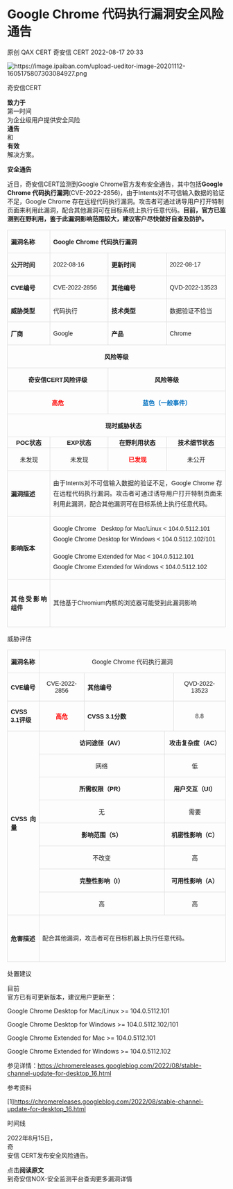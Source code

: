 #  Google Chrome 代码执行漏洞安全风险通告   
原创 QAX CERT  奇安信 CERT   2022-08-17 20:33  
  
![](https://mmbiz.qpic.cn/mmbiz_png/EkibxOB3fs4icrhoWdKnhTgicSjB9pXdeZwDibNIBAEMegibEdG1vrjOibsq887TUz3ztMkM6Qvibic7r26sqbUIbicOMYg/640?wx_fmt=png "https://image.ipaiban.com/upload-ueditor-image-20201112-1605175807303084927.png")  
  
奇安信CERT  
  
**致力于**  
第一时间  
为企业级用户提供安全风险  
**通告**  
和  
**有效**  
解决方案。  
  
  
**安全通告**  
  
  
  
近日，奇安信CERT监测到Google Chrome官方发布安全通告，其中包括**Google Chrome 代码执行漏洞**(CVE-2022-2856)，由于Intents对不可信输入数据的验证不足，Google Chrome 存在远程代码执行漏洞。攻击者可通过诱导用户打开特制页面来利用此漏洞，配合其他漏洞可在目标系统上执行任意代码。**目前，官方已监测到在野利用，鉴于此漏洞影响范围较大，建议客户尽快做好自查及防护。**  
  
  
<table><tbody><tr style="height:25px;"><td style="border-width: 1px;border-style: solid;border-color: rgb(221, 221, 221);padding: 0px 7px;" height="25" width="59"><p style="text-align:justify;text-justify:inter-ideograph;"><span style="font-size: 14px;"><strong>漏洞名称</strong></span></p></td><td colspan="3" style="border-top: 1px solid rgb(221, 221, 221);border-right: 1px solid rgb(221, 221, 221);border-bottom: 1px solid rgb(221, 221, 221);border-left: none rgb(221, 221, 221);padding: 0px 7px;" height="25"><p style="text-align:justify;text-justify:inter-ideograph;"><span style="font-size: 14px;"><strong><span style="font-size: 14px;font-family: Calibri, sans-serif;">Google Chrome </span></strong><strong>代码执行漏洞</strong></span></p></td></tr><tr style="height:25px;"><td style="border-right: 1px solid rgb(221, 221, 221);border-bottom: 1px solid rgb(221, 221, 221);border-left: 1px solid rgb(221, 221, 221);border-top: none rgb(221, 221, 221);padding: 0px 7px;" height="25" width="74"><p style="text-align:justify;text-justify:inter-ideograph;"><span style="font-size: 14px;"><strong>公开时间</strong></span></p></td><td style="border-top: none rgb(221, 221, 221);border-left: none rgb(221, 221, 221);border-bottom: 1px solid rgb(221, 221, 221);border-right: 1px solid rgb(221, 221, 221);padding: 0px 7px;" height="25" width="144"><p style="text-align:justify;text-justify:inter-ideograph;"><span style="font-size: 14px;font-family: Calibri, sans-serif;">2022-08-16</span></p></td><td style="border-top: none rgb(221, 221, 221);border-left: none rgb(221, 221, 221);border-bottom: 1px solid rgb(221, 221, 221);border-right: 1px solid rgb(221, 221, 221);padding: 0px 7px;" height="25" width="165"><p style="text-align:justify;text-justify:inter-ideograph;"><span style="font-size: 14px;"><strong>更新时间</strong></span></p></td><td style="border-top: none rgb(221, 221, 221);border-left: none rgb(221, 221, 221);border-bottom: 1px solid rgb(221, 221, 221);border-right: 1px solid rgb(221, 221, 221);padding: 0px 7px;" height="25" width="149"><p style="text-align:justify;text-justify:inter-ideograph;"><span style="font-size: 14px;font-family: Calibri, sans-serif;">2022-08-17</span></p></td></tr><tr style="height:25px;"><td style="border-right: 1px solid rgb(221, 221, 221);border-bottom: 1px solid rgb(221, 221, 221);border-left: 1px solid rgb(221, 221, 221);border-top: none rgb(221, 221, 221);padding: 0px 7px;" height="25" width="87"><p style="text-align:justify;text-justify:inter-ideograph;"><span style="font-size: 14px;"><strong><span style="font-size: 14px;font-family: Calibri, sans-serif;">CVE</span></strong><strong>编号</strong></span></p></td><td style="border-top: none rgb(221, 221, 221);border-left: none rgb(221, 221, 221);border-bottom: 1px solid rgb(221, 221, 221);border-right: 1px solid rgb(221, 221, 221);padding: 0px 7px;" height="25" width="152"><p style="text-align:justify;text-justify:inter-ideograph;"><span style="font-size: 14px;font-family: Calibri, sans-serif;">CVE-2022-2856</span></p></td><td style="border-top: none rgb(221, 221, 221);border-left: none rgb(221, 221, 221);border-bottom: 1px solid rgb(221, 221, 221);border-right: 1px solid rgb(221, 221, 221);padding: 0px 7px;" height="25" width="169"><p style="text-align:justify;text-justify:inter-ideograph;"><span style="font-size: 14px;"><strong>其他编号</strong></span></p></td><td style="border-top: none rgb(221, 221, 221);border-left: none rgb(221, 221, 221);border-bottom: 1px solid rgb(221, 221, 221);border-right: 1px solid rgb(221, 221, 221);padding: 0px 7px;" height="25" width="154"><p style="text-align:justify;text-justify:inter-ideograph;"><span style="font-size: 14px;font-family: Calibri, sans-serif;">QVD-2022-13523</span></p></td></tr><tr style="height:25px;"><td style="border-right: 1px solid rgb(221, 221, 221);border-bottom: 1px solid rgb(221, 221, 221);border-left: 1px solid rgb(221, 221, 221);border-top: none rgb(221, 221, 221);padding: 0px 7px;" height="25" width="94"><p style="text-align:justify;text-justify:inter-ideograph;"><span style="font-size: 14px;"><strong>威胁类型</strong></span></p></td><td style="border-top: none rgb(221, 221, 221);border-left: none rgb(221, 221, 221);border-bottom: 1px solid rgb(221, 221, 221);border-right: 1px solid rgb(221, 221, 221);padding: 0px 7px;" height="25" width="154"><p style="text-align:justify;text-justify:inter-ideograph;"><span style="font-size: 14px;">代码执行</span></p></td><td style="border-top: none rgb(221, 221, 221);border-left: none rgb(221, 221, 221);border-bottom: 1px solid rgb(221, 221, 221);border-right: 1px solid rgb(221, 221, 221);padding: 0px 7px;" height="25" width="168"><p style="text-align:justify;text-justify:inter-ideograph;"><span style="font-size: 14px;"><strong>技术类型</strong></span></p></td><td style="border-top: none rgb(221, 221, 221);border-left: none rgb(221, 221, 221);border-bottom: 1px solid rgb(221, 221, 221);border-right: 1px solid rgb(221, 221, 221);padding: 0px 7px;" height="25" width="155"><p style="text-align:justify;text-justify:inter-ideograph;"><span style="font-size: 14px;">数据验证不恰当</span></p></td></tr><tr style="height:25px;"><td style="border-right: 1px solid rgb(221, 221, 221);border-bottom: 1px solid rgb(221, 221, 221);border-left: 1px solid rgb(221, 221, 221);border-top: none rgb(221, 221, 221);padding: 0px 7px;" height="25" width="99"><p><span style="font-size: 14px;"><strong>厂商</strong></span></p></td><td style="border-top: none rgb(221, 221, 221);border-left: none rgb(221, 221, 221);border-bottom: 1px solid rgb(221, 221, 221);border-right: 1px solid rgb(221, 221, 221);padding: 0px 7px;" height="25" width="154"><p style="text-align:justify;text-justify:inter-ideograph;"><span style="font-size: 14px;font-family: Calibri, sans-serif;">Google</span></p></td><td style="border-top: none rgb(221, 221, 221);border-left: none rgb(221, 221, 221);border-bottom: 1px solid rgb(221, 221, 221);border-right: 1px solid rgb(221, 221, 221);padding: 0px 7px;" height="25" width="167"><p><span style="font-size: 14px;"><strong>产品</strong></span></p></td><td style="border-top: none rgb(221, 221, 221);border-left: none rgb(221, 221, 221);border-bottom: 1px solid rgb(221, 221, 221);border-right: 1px solid rgb(221, 221, 221);padding: 0px 7px;" height="25" width="155"><p style="text-align:justify;text-justify:inter-ideograph;"><span style="font-size: 14px;font-family: Calibri, sans-serif;">Chrome</span></p></td></tr><tr style="height:25px;"><td colspan="4" style="border-right: 1px solid rgb(221, 221, 221);border-bottom: 1px solid rgb(221, 221, 221);border-left: 1px solid rgb(221, 221, 221);border-top: none rgb(221, 221, 221);padding: 0px 7px;" height="25"><p style="text-align:center;"><span style="font-size: 14px;"><strong>风险等级</strong></span></p></td></tr><tr style="height:25px;"><td colspan="2" style="border-right: 1px solid rgb(221, 221, 221);border-bottom: 1px solid rgb(221, 221, 221);border-left: 1px solid rgb(221, 221, 221);border-top: none rgb(221, 221, 221);padding: 0px 7px;" height="25"><p style="text-align:center;"><span style="font-size: 14px;"><strong>奇安信</strong><strong><span style="font-size: 14px;font-family: Calibri, sans-serif;">CERT</span></strong><strong>风险评级</strong></span></p></td><td colspan="2" style="border-top: none rgb(221, 221, 221);border-left: none rgb(221, 221, 221);border-bottom: 1px solid rgb(221, 221, 221);border-right: 1px solid rgb(221, 221, 221);padding: 0px 7px;" height="25"><p style="text-align:center;"><span style="font-size: 14px;"><strong>风险等级</strong></span></p></td></tr><tr style="height:25px;"><td colspan="2" style="border-right: 1px solid rgb(221, 221, 221);border-bottom: 1px solid rgb(221, 221, 221);border-left: 1px solid rgb(221, 221, 221);border-top: none rgb(221, 221, 221);padding: 0px 7px;" height="25"><p style="text-align:center;"><span style="font-size: 14px;"><strong><span style="color: red;font-size: 14px;">高危</span></strong></span></p></td><td colspan="2" style="border-top: none rgb(221, 221, 221);border-left: none rgb(221, 221, 221);border-bottom: 1px solid rgb(221, 221, 221);border-right: 1px solid rgb(221, 221, 221);padding: 0px 7px;" height="25"><p style="text-align:center;"><span style="font-size: 14px;"><strong><span style="color: #0070C0;font-size: 14px;">蓝色（一般事件）</span></strong></span></p></td></tr><tr style="height:25px;"><td colspan="4" style="border-right: 1px solid rgb(221, 221, 221);border-bottom: 1px solid rgb(221, 221, 221);border-left: 1px solid rgb(221, 221, 221);border-top: none rgb(221, 221, 221);padding: 0px 7px;" height="25"><p style="text-align:center;margin-left:32px;"><span style="font-size: 14px;"><strong>现时威胁状态</strong></span></p></td></tr><tr style="height:25px;"><td style="border-right: 1px solid rgb(221, 221, 221);border-bottom: 1px solid rgb(221, 221, 221);border-left: 1px solid rgb(221, 221, 221);border-top: none rgb(221, 221, 221);padding: 0px 7px;" height="25" width="102"><section style="text-align: center;margin-left: 0px;margin-right: 0px;"><span style="font-size: 14px;"><strong><span style="font-size: 14px;font-family: Calibri, sans-serif;">POC</span></strong><strong>状态</strong></span></section></td><td style="border-top: none rgb(221, 221, 221);border-left: none rgb(221, 221, 221);border-bottom: 1px solid rgb(221, 221, 221);border-right: 1px solid rgb(221, 221, 221);padding: 0px 7px;" height="25" width="153"><section style="text-align: center;margin-left: 0px;margin-right: 0px;"><span style="font-size: 14px;"><strong><span style="font-size: 14px;font-family: Calibri, sans-serif;">EXP</span></strong><strong>状态</strong></span></section></td><td style="border-top: none rgb(221, 221, 221);border-left: none rgb(221, 221, 221);border-bottom: 1px solid rgb(221, 221, 221);border-right: 1px solid rgb(221, 221, 221);padding: 0px 7px;" height="25" width="166"><section style="text-align: center;margin-left: 0px;margin-right: 0px;"><span style="font-size: 14px;"><strong>在野利用状态</strong></span></section></td><td style="border-top: none rgb(221, 221, 221);border-left: none rgb(221, 221, 221);border-bottom: 1px solid rgb(221, 221, 221);border-right: 1px solid rgb(221, 221, 221);padding: 0px 7px;" height="25" width="154"><section style="text-align: center;margin-left: 0px;margin-right: 0px;"><span style="font-size: 14px;"><strong>技术细节状态</strong></span></section></td></tr><tr style="height:25px;"><td style="border-right: 1px solid rgb(221, 221, 221);border-bottom: 1px solid rgb(221, 221, 221);border-left: 1px solid rgb(221, 221, 221);border-top: none rgb(221, 221, 221);padding: 0px 7px;" height="25" width="104"><p style="text-align:center;margin-left:1px;"><span style="font-size: 14px;">未发现</span></p></td><td style="border-top: none rgb(221, 221, 221);border-left: none rgb(221, 221, 221);border-bottom: 1px solid rgb(221, 221, 221);border-right: 1px solid rgb(221, 221, 221);padding: 0px 7px;" height="25" width="153"><p style="text-align:center;margin-left:1px;"><span style="font-size: 14px;">未发现</span></p></td><td style="border-top: none rgb(221, 221, 221);border-left: none rgb(221, 221, 221);border-bottom: 1px solid rgb(221, 221, 221);border-right: 1px solid rgb(221, 221, 221);padding: 0px 7px;" height="25" width="165"><p style="text-align:center;margin-left:1px;"><span style="font-size: 14px;"><strong><span style="color: red;font-size: 14px;">已发现</span></strong></span></p></td><td style="border-top: none rgb(221, 221, 221);border-left: none rgb(221, 221, 221);border-bottom: 1px solid rgb(221, 221, 221);border-right: 1px solid rgb(221, 221, 221);padding: 0px 7px;" height="25" width="154"><p style="text-align:center;margin-left:1px;"><span style="font-size: 14px;">未公开</span></p></td></tr><tr style="height:104px;"><td style="border-right: 1px solid rgb(221, 221, 221);border-bottom: 1px solid rgb(221, 221, 221);border-left: 1px solid rgb(221, 221, 221);border-top: none rgb(221, 221, 221);padding: 0px 7px;" height="104" width="106"><p style="text-align:justify;text-justify:inter-ideograph;"><span style="font-size: 14px;"><strong>漏洞描述</strong></span></p></td><td colspan="3" style="border-top: none rgb(221, 221, 221);border-left: none rgb(221, 221, 221);border-bottom: 1px solid rgb(221, 221, 221);border-right: 1px solid rgb(221, 221, 221);padding: 0px 7px;" height="104"><p style="text-align:justify;text-justify:inter-ideograph;line-height:150%;"><span style="font-size: 14px;">由于<span style="font-size: 14px;font-family: Calibri, sans-serif;">Intents</span>对不可信输入数据的验证不足，<span style="font-size: 14px;font-family: Calibri, sans-serif;">Google Chrome </span>存在远程代码执行漏洞。攻击者可通过诱导用户打开特制页面来利用此漏洞，配合其他漏洞可在目标系统上执行任意代码。</span></p></td></tr><tr style="height:61px;"><td style="border-right: 1px solid rgb(221, 221, 221);border-bottom: 1px solid rgb(221, 221, 221);border-left: 1px solid rgb(221, 221, 221);border-top: none rgb(221, 221, 221);padding: 0px 7px;" height="61" width="107"><p style="text-align:justify;text-justify:inter-ideograph;"><span style="font-size: 14px;"><strong>影响版本</strong></span></p></td><td colspan="3" style="border-top: none rgb(221, 221, 221);border-left: none rgb(221, 221, 221);border-bottom: 1px solid rgb(221, 221, 221);border-right: 1px solid rgb(221, 221, 221);padding: 0px 7px;" height="61"><p style="text-align:justify;line-height: 150%;margin-left: 0px;margin-right: 0px;"><span style="font-size: 14px;font-family: Calibri, sans-serif;">Google Chrome   Desktop for Mac/Linux &lt; 104.0.5112.101<br/>Google Chrome Desktop for Windows &lt; 104.0.5112.102/101</span></p><p style="text-align:justify;line-height: 150%;margin-left: 0px;margin-right: 0px;"><span style="font-size: 14px;font-family: Calibri, sans-serif;">Google Chrome Extended for Mac &lt; 104.0.5112.101 <br/>Google Chrome Extended for Windows &lt; 104.0.5112.102</span></p></td></tr><tr style="height:110px;"><td style="border-right: 1px solid rgb(221, 221, 221);border-bottom: 1px solid rgb(221, 221, 221);border-left: 1px solid rgb(221, 221, 221);border-top: none rgb(221, 221, 221);padding: 0px 7px;" height="110" width="108"><p style="text-align:justify;text-justify:inter-ideograph;"><span style="font-size: 14px;"><strong>其他受影响组件</strong></span></p></td><td colspan="3" style="border-top: none rgb(221, 221, 221);border-left: none rgb(221, 221, 221);border-bottom: 1px solid rgb(221, 221, 221);border-right: 1px solid rgb(221, 221, 221);padding: 0px 7px;" height="110"><p style="text-align:justify;text-justify:inter-ideograph;line-height:150%;"><span style="font-size: 14px;">其他基于<span style="font-size: 14px;font-family: Calibri, sans-serif;">Chromium</span>内核的浏览器可能受到此漏洞影响</span></p></td></tr></tbody></table>  
  
威胁评估  
  
<table><tbody><tr style="height:25px;"><td style="border-width: 1px;border-style: solid;border-color: rgb(221, 221, 221);padding: 0px 7px;" height="25" width="58"><p style="text-align:justify;text-justify:inter-ideograph;"><span style="font-size: 14px;"><strong>漏洞名称</strong></span></p></td><td colspan="4" style="border-top: 1px solid rgb(221, 221, 221);border-right: 1px solid rgb(221, 221, 221);border-bottom: 1px solid rgb(221, 221, 221);border-left: none rgb(221, 221, 221);padding: 0px 7px;" height="25" width="111"><p style="text-align:center;"><span style="font-size: 14px;"><span style="font-size: 14px;font-family: Calibri, sans-serif;">Google Chrome </span>代码执行漏洞</span></p></td></tr><tr style="height:25px;"><td style="border-right: 1px solid rgb(221, 221, 221);border-bottom: 1px solid rgb(221, 221, 221);border-left: 1px solid rgb(221, 221, 221);border-top: none rgb(221, 221, 221);padding: 0px 7px;" height="25" width="58"><p style="text-align:justify;text-justify:inter-ideograph;"><span style="font-size: 14px;"><strong><span style="font-size: 14px;font-family: Calibri, sans-serif;">CVE</span></strong><strong>编号</strong></span></p></td><td style="border-top: none rgb(221, 221, 221);border-left: none rgb(221, 221, 221);border-bottom: 1px solid rgb(221, 221, 221);border-right: 1px solid rgb(221, 221, 221);padding: 0px 7px;" height="25" width="89"><p style="text-align:center;"><span style="font-size: 14px;font-family: Calibri, sans-serif;">CVE-2022-2856</span></p></td><td colspan="2" style="border-top: none rgb(221, 221, 221);border-left: none rgb(221, 221, 221);border-bottom: 1px solid rgb(221, 221, 221);border-right: 1px solid rgb(221, 221, 221);padding: 0px 7px;" height="25" width="259"><p style="text-align:justify;text-justify:inter-ideograph;"><span style="font-size: 14px;"><strong>其他编号</strong></span></p></td><td style="border-top: none rgb(221, 221, 221);border-left: none rgb(221, 221, 221);border-bottom: 1px solid rgb(221, 221, 221);border-right: 1px solid rgb(221, 221, 221);padding: 0px 7px;" height="25" width="105"><p style="text-align:center;"><span style="font-size: 14px;font-family: Calibri, sans-serif;">QVD-2022-13523</span></p></td></tr><tr style="height:25px;"><td style="border-right: 1px solid rgb(221, 221, 221);border-bottom: 1px solid rgb(221, 221, 221);border-left: 1px solid rgb(221, 221, 221);border-top: none rgb(221, 221, 221);padding: 0px 7px;" height="25" width="58"><p style="text-align:justify;text-justify:inter-ideograph;"><span style="font-size: 14px;"><strong><span style="font-size: 14px;font-family: Calibri, sans-serif;">CVSS 3.1</span></strong><strong>评级</strong></span></p></td><td style="border-top: none rgb(221, 221, 221);border-left: none rgb(221, 221, 221);border-bottom: 1px solid rgb(221, 221, 221);border-right: 1px solid rgb(221, 221, 221);padding: 0px 7px;" height="25" width="89"><p style="text-align:center;"><span style="font-size: 14px;"><strong><span style="color: red;font-size: 14px;">高危</span></strong></span></p></td><td colspan="2" style="border-top: none rgb(221, 221, 221);border-left: none rgb(221, 221, 221);border-bottom: 1px solid rgb(221, 221, 221);border-right: 1px solid rgb(221, 221, 221);padding: 0px 7px;" height="25" width="259"><p style="text-align:justify;text-justify:inter-ideograph;"><span style="font-size: 14px;"><strong><span style="font-size: 14px;font-family: Calibri, sans-serif;">CVSS 3.1</span></strong><strong>分数</strong></span></p></td><td style="border-top: none rgb(221, 221, 221);border-left: none rgb(221, 221, 221);border-bottom: 1px solid rgb(221, 221, 221);border-right: 1px solid rgb(221, 221, 221);padding: 0px 7px;" height="25" width="105"><p style="text-align:center;"><span style="font-size: 14px;font-family: Calibri, sans-serif;">8.8</span></p></td></tr><tr style="height:25px;"><td rowspan="8" style="border-right: 1px solid rgb(221, 221, 221);border-bottom: 1px solid rgb(221, 221, 221);border-left: 1px solid rgb(221, 221, 221);border-top: none rgb(221, 221, 221);padding: 0px 7px;" height="25" width="58"><p style="text-align:justify;text-justify:inter-ideograph;"><span style="font-size: 14px;"><strong><span style="font-size: 14px;font-family: Calibri, sans-serif;">CVSS</span></strong><strong>向量</strong></span></p></td><td colspan="2" style="border-top: none rgb(221, 221, 221);border-left: none rgb(221, 221, 221);border-bottom: 1px solid rgb(221, 221, 221);border-right: 1px solid rgb(221, 221, 221);padding: 0px 7px;" height="25" width="111"><p style="text-align:center;"><span style="font-size: 14px;"><strong>访问途径（</strong><strong><span style="font-size: 14px;font-family: Calibri, sans-serif;">AV</span></strong><strong>）</strong></span></p></td><td colspan="2" style="border-top: none rgb(221, 221, 221);border-left: none rgb(221, 221, 221);border-bottom: 1px solid rgb(221, 221, 221);border-right: 1px solid rgb(221, 221, 221);padding: 0px 7px;" height="25"><p style="text-align:center;"><span style="font-size: 14px;"><strong>攻击复杂度（</strong><strong><span style="font-size: 14px;font-family: Calibri, sans-serif;">AC</span></strong><strong>）</strong></span></p></td></tr><tr style="height:25px;"><td colspan="2" style="border-top: none rgb(221, 221, 221);border-left: none rgb(221, 221, 221);border-bottom: 1px solid rgb(221, 221, 221);border-right: 1px solid rgb(221, 221, 221);padding: 0px 7px;" height="25" width="266"><p style="text-align:center;"><span style="font-size: 14px;">网络</span></p></td><td colspan="2" style="border-top: none rgb(221, 221, 221);border-left: none rgb(221, 221, 221);border-bottom: 1px solid rgb(221, 221, 221);border-right: 1px solid rgb(221, 221, 221);padding: 0px 7px;" height="25" width="141"><p style="text-align:center;"><span style="font-size: 14px;">低</span></p></td></tr><tr style="height:25px;"><td colspan="2" style="border-top: none rgb(221, 221, 221);border-left: none rgb(221, 221, 221);border-bottom: 1px solid rgb(221, 221, 221);border-right: 1px solid rgb(221, 221, 221);padding: 0px 7px;" height="25" width="266"><p style="text-align:center;"><span style="font-size: 14px;"><strong>所需权限（</strong><strong><span style="font-size: 14px;font-family: Calibri, sans-serif;">PR</span></strong><strong>）</strong></span></p></td><td colspan="2" style="border-top: none rgb(221, 221, 221);border-left: none rgb(221, 221, 221);border-bottom: 1px solid rgb(221, 221, 221);border-right: 1px solid rgb(221, 221, 221);padding: 0px 7px;" height="25" width="141"><p style="text-align:center;"><span style="font-size: 14px;"><strong>用户交互（</strong><strong><span style="font-size: 14px;font-family: Calibri, sans-serif;">UI</span></strong><strong>）</strong></span></p></td></tr><tr style="height:25px;"><td colspan="2" style="border-top: none rgb(221, 221, 221);border-left: none rgb(221, 221, 221);border-bottom: 1px solid rgb(221, 221, 221);border-right: 1px solid rgb(221, 221, 221);padding: 0px 7px;" height="25" width="266"><p style="text-align:center;"><span style="font-size: 14px;">无</span></p></td><td colspan="2" style="border-top: none rgb(221, 221, 221);border-left: none rgb(221, 221, 221);border-bottom: 1px solid rgb(221, 221, 221);border-right: 1px solid rgb(221, 221, 221);padding: 0px 7px;" height="25" width="141"><p style="text-align:center;"><span style="font-size: 14px;">需要</span></p></td></tr><tr style="height:25px;"><td colspan="2" style="border-top: none rgb(221, 221, 221);border-left: none rgb(221, 221, 221);border-bottom: 1px solid rgb(221, 221, 221);border-right: 1px solid rgb(221, 221, 221);padding: 0px 7px;" height="25" width="266"><p style="text-align:center;"><span style="font-size: 14px;"><strong>影响范围（</strong><strong><span style="font-size: 14px;font-family: Calibri, sans-serif;">S</span></strong><strong>）</strong></span></p></td><td colspan="2" style="border-top: none rgb(221, 221, 221);border-left: none rgb(221, 221, 221);border-bottom: 1px solid rgb(221, 221, 221);border-right: 1px solid rgb(221, 221, 221);padding: 0px 7px;" height="25" width="141"><p style="text-align:center;"><span style="font-size: 14px;"><strong>机密性影响（</strong><strong><span style="font-size: 14px;font-family: Calibri, sans-serif;">C</span></strong><strong>）</strong></span></p></td></tr><tr style="height:25px;"><td colspan="2" style="border-top: none rgb(221, 221, 221);border-left: none rgb(221, 221, 221);border-bottom: 1px solid rgb(221, 221, 221);border-right: 1px solid rgb(221, 221, 221);padding: 0px 7px;" height="25" width="266"><p style="text-align:center;"><span style="font-size: 14px;">不改变</span></p></td><td colspan="2" style="border-top: none rgb(221, 221, 221);border-left: none rgb(221, 221, 221);border-bottom: 1px solid rgb(221, 221, 221);border-right: 1px solid rgb(221, 221, 221);padding: 0px 7px;" height="25" width="141"><p style="text-align:center;"><span style="font-size: 14px;">高</span></p></td></tr><tr style="height:25px;"><td colspan="2" style="border-top: none rgb(221, 221, 221);border-left: none rgb(221, 221, 221);border-bottom: 1px solid rgb(221, 221, 221);border-right: 1px solid rgb(221, 221, 221);padding: 0px 7px;" height="25" width="266"><p style="text-align:center;"><span style="font-size: 14px;"><strong>完整性影响（</strong><strong><span style="font-size: 14px;font-family: Calibri, sans-serif;">I</span></strong><strong>）</strong></span></p></td><td colspan="2" style="border-top: none rgb(221, 221, 221);border-left: none rgb(221, 221, 221);border-bottom: 1px solid rgb(221, 221, 221);border-right: 1px solid rgb(221, 221, 221);padding: 0px 7px;" height="25" width="141"><p style="text-align:center;"><span style="font-size: 14px;"><strong>可用性影响（</strong><strong><span style="font-size: 14px;font-family: Calibri, sans-serif;">A</span></strong><strong>）</strong></span></p></td></tr><tr style="height:25px;"><td colspan="2" style="border-top: none rgb(221, 221, 221);border-left: none rgb(221, 221, 221);border-bottom: 1px solid rgb(221, 221, 221);border-right: 1px solid rgb(221, 221, 221);padding: 0px 7px;" height="25" width="266"><p style="text-align:center;"><span style="font-size: 14px;">高</span></p></td><td colspan="2" style="border-top: none rgb(221, 221, 221);border-left: none rgb(221, 221, 221);border-bottom: 1px solid rgb(221, 221, 221);border-right: 1px solid rgb(221, 221, 221);padding: 0px 7px;" height="25" width="141"><p style="text-align:center;"><span style="font-size: 14px;">高</span></p></td></tr><tr style="height:108px;"><td style="border-right: 1px solid rgb(221, 221, 221);border-bottom: 1px solid rgb(221, 221, 221);border-left: 1px solid rgb(221, 221, 221);border-top: none rgb(221, 221, 221);padding: 0px 7px;" height="108" width="58"><p style="text-align:justify;text-justify:inter-ideograph;"><span style="font-size: 14px;"><strong>危害描述</strong></span></p></td><td colspan="4" style="border-top: none rgb(221, 221, 221);border-left: none rgb(221, 221, 221);border-bottom: 1px solid rgb(221, 221, 221);border-right: 1px solid rgb(221, 221, 221);padding: 0px 7px;" height="108" width="111"><p style="line-height:150%;"><span style="font-size: 14px;">配合其他漏洞，攻击者可在目标机器上执行任意代码。</span></p></td></tr></tbody></table>  
  
处置建议  
  
目前  
官方已有可更新版本，建议用户更新至：  
  
Google Chrome Desktop for Mac/Linux >= 104.0.5112.101  
  
Google Chrome Desktop for Windows >= 104.0.5112.102/101  
  
Google Chrome Extended for Mac >= 104.0.5112.101  
  
Google Chrome Extended for Windows >= 104.0.5112.102  
  
  
参见详情：https://chromereleases.googleblog.com/2022/08/stable-channel-update-for-desktop_16.html  
  
  
参考资料  
  
[1]https://chromereleases.googleblog.com/2022/08/stable-channel-update-for-desktop_16.html  
  
  
时间线  
  
2022年8月15日，  
奇  
安信 CERT发布安全风险通告。  
  
  
点击**阅读原文**  
到奇安信NOX-安全监测平台查询更多漏洞详情  
